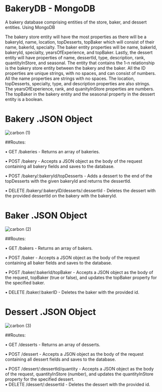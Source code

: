 # BakeryDB - MongoDB
A bakery database comprising entities of the store, baker, and dessert entities. Using MongoDB

The bakery store entity will have the most properties as there will be a bakeryId, name, location, topDesserts, topBaker which will consist of their name, bakerId, specialty. The baker entity properties will be name, bakerId, bakeryId, specialty, yearsOfExperience, and topBaker. Lastly, the dessert entity will have properties of name, dessertId, type, description, rank, quantityInStore, and seasonal. The entity that contains the 1-n relationship is the bakery store entity between the bakery and the baker. All the ID properties are unique strings, with no spaces, and can consist of numbers. All the name properties are strings with no spaces. The location, topDesserts, specialty, type, and description properties are also strings. The yearsOfExperience, rank, and quanityInStore properties are numbers. The topBaker in the bakery entity and the seasonal property in the dessert entity is a boolean. 

# Bakery .JSON Object 

![carbon (1)](https://github.com/thaovyvle/BakeryDB/assets/122627050/21200436-64e4-4ebb-bd54-92de6b3ffec9)

##Routes:

  • GET /bakeries - Returns an array of bakeries.

  • POST /bakery -  Accepts a JSON object as the body of the request containing all bakery fields and saves to the database.

  • POST /bakery/:bakeryId/topDesserts - Adds a dessert to the end of the topDesserts with the given bakeryId and returns the dessertId.

  • DELETE /bakery/:bakeryID/desserts/:dessertId - Deletes the dessert with the provided dessertId on the bakery with the bakeryId.
 

# Baker .JSON Object

![carbon (2)](https://github.com/thaovyvle/BakeryDB/assets/122627050/974ad349-ed79-4ad3-9488-32288b7fbf9f)

##Routes:

  • GET /bakers - Returns an array of bakers.

  • POST /baker -  Accepts a JSON object as the body of the request containing all baker fields and saves to the database.

  • POST /baker/:bakerId/topBaker - Accepts a JSON object as the body of the request, topBaker (true or false), and updates the topBaker property for the specified baker. 

  • DELETE /baker/:bakerID - Deletes the baker with the provided id.
 

# Dessert .JSON Object

![carbon (3)](https://github.com/thaovyvle/BakeryDB/assets/122627050/6df74fc9-7d0d-4913-a7b2-f14dc7c7a22d)

##Routes:

  • GET /desserts - Returns an array of desserts.

  • POST /dessert -  Accepts a JSON object as the body of the request containing all dessert fields and saves to the database.

  • POST /dessert/:dessertId/quantity - Accepts a JSON object as the body of the request, quantityInStore (number), and updates the quantityInStore property for the specified dessert.  
  • DELETE /dessert/:dessertId - Deletes the dessert with the provided id.
